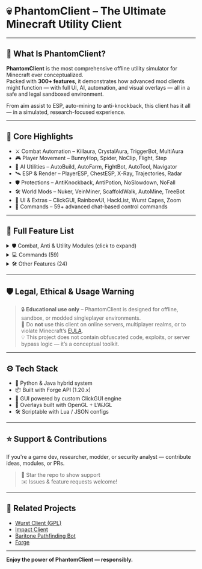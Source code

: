 # 💀 PhantomClient – The Ultimate Minecraft Utility Client
---

## 🔮 What Is PhantomClient?

**PhantomClient** is the most comprehensive offline utility simulator for Minecraft ever conceptualized.  
Packed with **300+ features**, it demonstrates how advanced mod clients might function — with full UI, AI, automation, and visual overlays — all in a safe and legal sandboxed environment.

From aim assist to ESP, auto-mining to anti-knockback, this client has it all — in a simulated, research-focused experience.

---

## 🚀 Core Highlights

- ⚔️ Combat Automation – Killaura, CrystalAura, TriggerBot, MultiAura
- 🎮 Player Movement – BunnyHop, Spider, NoClip, Flight, Step
- 🧠 AI Utilities – AutoBuild, AutoFarm, FightBot, AutoTool, Navigator
- 🛰️ ESP & Render – PlayerESP, ChestESP, X-Ray, Trajectories, Radar
- 🛡️ Protections – AntiKnockback, AntiPotion, NoSlowdown, NoFall
- 🛠️ World Mods – Nuker, VeinMiner, ScaffoldWalk, AutoMine, TreeBot
- 🎨 UI & Extras – ClickGUI, RainbowUI, HackList, Wurst Capes, Zoom
- 📜 Commands – 59+ advanced chat-based control commands

---

## 🧩 Full Feature List

<details>
<summary>🛡️ Combat, Anti & Utility Modules (click to expand)</summary>

**Combat / Protection / AI Modules:**

AimAssist, AirPlace, AnchorAura, AntiAFK, AntiBlind, AntiCactus, AntiEntityPush, AntiFire, AntiHunger, AntiKnockback, AntiPotion, AntiSpam, AntiWaterPush, AntiWobble, ArrowDMG, AutoArmor, AutoBuild, AutoComplete, AutoDrop, AutoEat, AutoFarm, AutoFish, AutoLeave, AutoLibrarian, AutoMine, AutoPotion, AutoReconnect, AutoRespawn, AutoSign, AutoSoup, AutoSprint, AutoSteal, AutoSwim, AutoSwitch, AutoSword, AutoTool, AutoTotem, AutoWalk, BarrierESP, BaseFinder, Blink, BlockHit, BoatFly, BonemealAura, BowAimbot, BuildRandom, BunnyHop, CameraDistance, CameraNoClip, CaveFinder, ChatTranslator, ChestESP, ClickAura, ClickGUI, CMD-Block, CrashChest, CrashTag, CreativeFlight, Criticals, CrystalAura, Derp, Dolphin, Excavator, ExtraElytra, FancyChat, FastBow, FastBreak, FastEat, FastLadder, FastPlace, FeedAura, FightBot, Flight, Follow, ForceOP, ForcePush, Freecam, Fullbright, Glide, HandNoClip, Headless, HeadRoll, HealthTags, HighJump, /home, InfiniChat, InstantBunker, InvWalk, ItemESP, ItemGenerator, Jesus, Jetpack, Kaboom, Killaura, KillauraLegit, KillPotion, Liquids, LogSpammer, LSD, MaceDMG, MassTPA, MileyCyrus, MobESP, MobSpawnESP, MountBypass, MultiAura, NameProtect, NameTags, Navigator, NewChunks, NoBackground, NoClip, NocomCrash, NoFall, NoFireOverlay, NoFog, NoHurtcam, NoLevitation, NoOverlay, NoPumpkin, NoShieldOverlay, NoSlowdown, NoVignette, NoWeather, NoWeb, Nuker, NukerLegit, OpenWaterESP, OP-Sign, Overlay, Panic, Parkour, Phase, PlayerESP, PlayerFinder, PortalESP, PortalGUI, PotionSaver, ProphuntESP, Protect, Radar, RainbowUI, Reach, Regen, RemoteView, Restock, SafeWalk, ScaffoldWalk, Search, ServerCrasher, SkinDerp, Sneak, SnowShoe, Spammer, SpeedHack, SpeedNuker, Spider, Step, TemplateTool, Throw, Tillaura, Timer, Tired, TooManyHax, TP-Aura, Trajectories, TreeBot, TriggerBot, TrollPotion, TrueSight, Tunneller, VeinMiner, X-Ray

</details>

<details>
<summary>💻 Commands (59)</summary>

`.addalt`, `.annoy`, `.author`, `.bind`, `.binds`, `.blink`, `.blocklist`, `.clear`, `.copyitem`, `.damage`, `.dig`, `.drop`, `.dupe`, `.enabledhax`, `.enchant`, `.excavate`, `.features`, `.follow`, `.friends`, `.getpos`, `.give`, `.gm`, `.goto`, `.help`, `.invsee`, `.ip`, `.itemlist`, `.jump`, `.leave`, `.modify`, `.nothing`, `.nuker`, `.path`, `.potion`, `.protect`, `.rename`, `.repair`, `.rv`, `.say`, `.search`, `.setblock`, `.setcheckbox`, `.setcolor`, `.setmode`, `.setslider`, `.settings`, `.spammer`, `.sv`, `.t`, `.taco`, `.throw`, `.toomanyhax`, `.tp`, `.unbind`, `.vclip`, `.viewcomp`, `.viewnbt`, `.wms`, `.xray`
</details>

<details>
<summary>🛠️ Other Features (24)</summary>

AltManager, Banned Server Bypass, BookHack, Changelog, Disable Wurst, HackList, Keybind Manager, Last Server, Middle Click Friends, NoChatReports, NoTelemetry, Reconnect, ServerFinder, Server CleanUp, TabGui, Target, Translations, VanillaSpoof, WikiDataExport, YesCheat+, Zoom
</details>

---

## 🛡️ Legal, Ethical & Usage Warning

> 🔒 **Educational use only** – PhantomClient is designed for offline, sandbox, or modded singleplayer environments.  
> 🚫 Do **not** use this client on online servers, multiplayer realms, or to violate Minecraft’s [EULA](https://www.minecraft.net/en-us/eula).  
> 💡 This project does not contain obfuscated code, exploits, or server bypass logic — it’s a conceptual toolkit.

---

## ⚙️ Tech Stack

- 🧠 Python & Java hybrid system
- 📦 Built with Forge API (1.20.x)
- 🎨 GUI powered by custom ClickGUI engine
- 🧱 Overlays built with OpenGL + LWJGL
- 🛠️ Scriptable with Lua / JSON configs


---

## ⭐ Support & Contributions

If you're a game dev, researcher, modder, or security analyst — contribute ideas, modules, or PRs.

> 👾 Star the repo to show support  
> ✉️ Issues & feature requests welcome!

---

## 🧠 Related Projects

- [Wurst Client (GPL)](https://github.com/Wurst-Imperium/Wurst-MC-Client)
- [Impact Client](https://impactclient.net/)
- [Baritone Pathfinding Bot](https://github.com/cabaletta/baritone)
- [Forge](https://files.minecraftforge.net/)

---

**Enjoy the power of PhantomClient — responsibly.**
